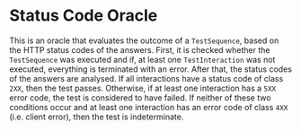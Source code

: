 # Status Code Oracle
This is an oracle that evaluates the outcome of a ```TestSequence```, based on the HTTP status codes of the answers.  First, it is checked whether the ```TestSequence``` was executed and if, at least one ```TestInteraction``` was not executed, everything is terminated with an error. After that, the status codes of the answers are analysed. If all interactions have a status code of class ```2XX```, then the test passes. Otherwise, if at least one interaction has a ```5XX``` error code, the test is considered to have failed. If neither of these two conditions occur and at least one interaction has an error code of class ```4XX``` (i.e. client error), then the test is indeterminate.
